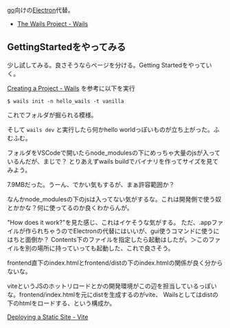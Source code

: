 [go](go)向けの[Electron](Electron)代替。

- [The Wails Project - Wails](https://wails.io/)

## GettingStartedをやってみる

少し試してみる。良さそうならページを分ける。Getting Startedをやっていく。

[Creating a Project - Wails](https://wails.io/docs/gettingstarted/firstproject) を参考に以下を実行

```
$ wails init -n hello_wails -t vanilla
```

これでフォルダが掘られる模様。

そして `wails dev` と実行したら何かhello worldっぽいものが立ち上がった。ふむふむ。

フォルダをVSCodeで開いたらnode_modulesの下にめっちゃ大量のjsが入っているんだが、まじで？
とりあえずwails buildでバイナリを作ってサイズを見てみよう。

7.9MBだった。うーん、でかい気もするが、まぁ許容範囲か？

なんかnode_modulesの下のjsは入ってない気がするな。これは開発側で使う奴とかかな？何に使ってるのか良くわからんが。

"How does it work?"を見た感じ、これはイケそうな気がする。
ただ、.appファイルが作られちゃうのでElectronの代替にはいいが、gui使うコマンドに使うにはちと面倒か？
Contents下のファイルを指定したら起動はしたが。＞このファイルを別の場所に持っていっても起動した、これで良さそう。

frontend直下のindex.htmlとfrontend/distの下のindex.htmlの関係が良く分からないな。

viteというJSのホットリロードとかの開発環境がこの辺を担当しているっぽいな。frontend/index.htmlを元にdistを生成するのがvite、
Wailsとしてはdistの下のhtmlをロードする、という構成か。

[Deploying a Static Site - Vite](https://vite.dev/guide/static-deploy.html)